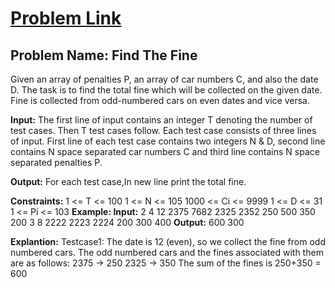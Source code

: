 # [Problem Link](https://practice.geeksforgeeks.org/problems/find-the-fine/0)


## Problem Name: Find The Fine

Given an array of penalties P, an array of car numbers C, and also the date D. The task is to find the total fine which will be collected on the given date. Fine is collected from odd-numbered cars on even dates and vice versa.

**Input:**
The first line of input contains an integer T denoting the number of test cases. Then T test cases follow. Each test case consists of three lines of input. First line of each test case contains two integers N & D, second line contains N space separated car numbers C and third line contains N space separated penalties P.

**Output:**
For each test case,In new line print the total fine.

**Constraints:**
1 <= T <= 100
1 <= N <= 105
1000 <= Ci <= 9999
1 <= D <= 31
1 <= Pi <= 103
**Example:
Input:**
2
4 12
2375 7682 2325 2352
250 500 350 200
3 8
2222 2223 2224
200 300 400
**Output:**
600
300

**Explantion:**
Testcase1: The date is 12 (even), so we collect the fine from odd numbered cars. The odd numbered cars and the fines associated with them are as follows:
2375 -> 250
2325 -> 350
The sum of the fines is 250+350 = 600